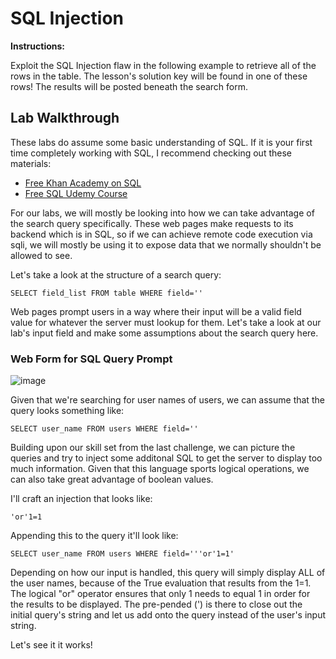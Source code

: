 # SQL Injection

**Instructions:**

Exploit the SQL Injection flaw in the following example to retrieve all of the rows in the table. The lesson's solution key will be found in one of these rows! The results will be posted beneath the search form.

## Lab Walkthrough

These labs do assume some basic understanding of SQL. If it is your first time completely working with SQL, I recommend checking out these materials:
* [Free Khan Academy on SQL]
* [Free SQL Udemy Course]

For our labs, we will mostly be looking into how we can take advantage of the search query specifically. These web pages make requests to its backend which is in SQL, so if we can achieve remote code execution via sqli, we will mostly be using it to expose data that we normally shouldn't be allowed to see.

Let's take a look at the structure of a search query:
```MySQL
SELECT field_list FROM table WHERE field=''
```

Web pages prompt users in a way where their input will be a valid field value for whatever the server must lookup for them. Let's take a look at our lab's input field and make some assumptions about the search query here.

### Web Form for SQL Query Prompt
![image](https://user-images.githubusercontent.com/66766340/147068745-e4272513-0e82-4255-9371-1dc752edde3c.png)

Given that we're searching for user names of users, we can assume that the query looks something like:
```MySQL
SELECT user_name FROM users WHERE field=''
```

Building upon our skill set from the last challenge, we can picture the queries and try to inject some additonal SQL to get the server to display too much information. Given that this language sports logical operations, we can also take great advantage of boolean values.

I'll craft an injection that looks like:
```MySQL
'or'1=1
```

Appending this to the query it'll look like:
```MySQL
SELECT user_name FROM users WHERE field='''or'1=1'
```

Depending on how our input is handled, this query will simply display ALL of the user names, because of the True evaluation that results from the 1=1. The logical "or" operator ensures that only 1 needs to equal 1 in order for the results to be displayed. The pre-pended (') is there to close out the initial query's string and let us add onto the query instead of the user's input string.

Let's see it it works!



[Free Khan Academy on SQL]: https://www.khanacademy.org/computing/computer-programming/sql
[Free SQL Udemy Course]: https://www.udemy.com/course/introduction-to-databases-and-sql-querying/
